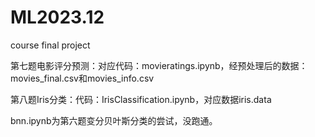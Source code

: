# ML2023.12
course final project

第七题电影评分预测：对应代码：movieratings.ipynb，经预处理后的数据：movies_final.csv和movies_info.csv

第八题Iris分类：代码：IrisClassification.ipynb，对应数据iris.data

bnn.ipynb为第六题变分贝叶斯分类的尝试，没跑通。
